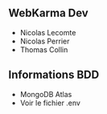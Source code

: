 ## WebKarma Dev
- Nicolas Lecomte
- Nicolas Perrier
- Thomas Collin


## Informations BDD
- MongoDB Atlas
- Voir le fichier .env